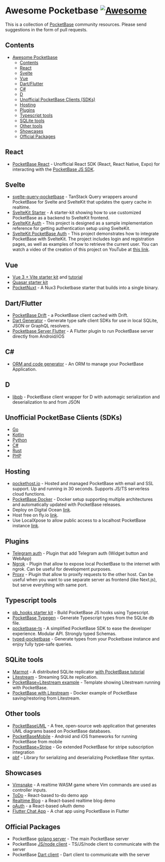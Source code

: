 # Awesome Pocketbase [![Awesome](https://awesome.re/badge.svg)](https://awesome.re)

This is a collection of [PocketBase](https://pocketbase.io) community resources. Please send suggestions in the form of pull requests.

## Contents

- [Awesome Pocketbase](#awesome-pocketbase-)
  - [Contents](#contents)
  - [React](#react)
  - [Svelte](#svelte)
  - [Vue](#vue)
  - [Dart/Flutter](#dartflutter)
  - [C#](#c)
  - [D](#d)
  - [Unofficial PocketBase Clients (SDKs)](#unofficial-pocketbase-clients-sdks)
  - [Hosting](#hosting)
  - [Plugins](#plugins)
  - [Typescript tools](#typescript-tools)
  - [SQLite tools](#sqlite-tools)
  - [Other tools](#other-tools)
  - [Showcases](#showcases)
  - [Official Packages](#official-packages)

## React

- [PocketBase React](https://github.com/tobicrain/pocketbase-react) - Unofficial React SDK (React, React Native, Expo) for interacting with the [PocketBase JS SDK](https://github.com/pocketbase/js-sdk).

## Svelte

- [svelte-query-pocketbase](https://github.com/goknsh/svelte-query-pocketbase) - TanStack Query wrappers around PocketBase for Svelte and SvelteKit that updates the query cache in realtime.
- [SvelteKit Starter](https://github.com/spinspire/pocketbase-sveltekit-starter) - A starter-kit showing how to use customized PocketBase as a backend to SvelteKit frontend.
- [SvelteKit Auth](https://github.com/danawoodman/sveltekit-auth-example) - This project is designed as a sample implementation reference for getting authentication setup using SvelteKit.
- [SvelteKit PocketBase Auth](https://github.com/jianyuan/pocketbase-sveltekit-auth) - This project demonstrates how to integrate PocketBase with SvelteKit. The project includes login and registration pages, as well as examples of how to retrieve the current user. You can watch a video of the creation of this project on YouTube at [this link](https://youtu.be/AxPB3e-3yEM).

## Vue

- [Vue 3 + Vite starter kit](https://github.com/StefanVDWeide/pocketbase-vue) and [tutorial](https://studioterabyte.nl/en/blog/pocketbase-vue-3)
- [Quasar starter kit](https://github.com/aaronblondeau/pocketbase_quasar_starter)
- [PocketNuxt](https://github.com/j-wil/pocket-nuxt) - A Nux3 Pocketbase starter that builds into a single binary.

## Dart/Flutter

- [PocketBase Drift](https://github.com/rodydavis/pocketbase_drift) - a PocketBase client cached with Drift.
- [Dart Generator](https://github.com/rodydavis/pocketbase_dart_generator) - Generate type safe client SDKs for use in local SQLite, JSON or GraphQL resolvers.
- [Pocketbase Server Flutter](https://github.com/rohitsangwan01/pocketbase_server_flutter) - A Flutter plugin to run PocketBase server directly from Android/iOS

## C#

- [ORM and code generator](https://github.com/iluvadev/PocketBaseClient-csharp) - An ORM to manage your PocketBase Application.

## D

- [libpb](https://github.com/Hax-io/libpb) - PocketBase client wrapper for D with automagic serialization and deserialization to and from JSON

## Unofficial PocketBase Clients (SDKs)

- [Go](https://github.com/r--w/pocketbase)
- [Kotlin](https://github.com/agrevster/pocketbase-kotlin)
- [Python](https://github.com/vaphes/pocketbase)
- [C#](https://github.com/PRCV1/pocketbase-csharp-sdk)
- [Rust](https://github.com/sreedevk/pocketbase-sdk-rust)
- [PHP](https://github.com/mkay-development/pocketbase-php-sdk)

## Hosting

- [pockethost.io](https://pockethost.io) - Hosted and managed PocketBase with email and SSL support. Up and running in 30 seconds. Supports JS/TS serverless cloud functions.
- [PocketBase Docker](https://github.com/muchobien/pocketbase-docker) - Docker setup supporting multiple architectures and automatically updated with PocketBase releases.
- Deploy on Digital Ocean [link](https://github.com/pocketbase/pocketbase/discussions/512).
- Host free on fly.io [link](https://github.com/pocketbase/pocketbase/discussions/537).
- Use LocalXpose to allow public access to a localhost PocketBase instance [link](https://localxpose.io/docs/tutorials/expose-pocketbase-backend).

## Plugins

- [Telegram auth](https://github.com/iamelevich/pocketbase-plugin-telegram-auth) - Plugin that add Telegram auth (Widget button and WebApp)
- [Ngrok](https://github.com/iamelevich/pocketbase-plugin-ngrok) - Plugin that allow to expose local PocketBase to the internet with ngrok. Can be useful for development purposes.
- [Proxy](https://github.com/iamelevich/pocketbase-plugin-proxy) - Plugin that allow to proxify requests to the other host. Can be useful when you want to use separate server as frontend (like Next.js), but serve everything with same port.

## Typescript tools

- [pb_hooks starter kit](https://github.com/benallfree/ts-pb-hooks-starter) - Build PocketBase JS hooks using Typescript.
- [PocketBase Typegen](https://github.com/patmood/pocketbase-typegen) - Generate Typescript types from the SQLite db file.
- [pocketbase-ts](https://github.com/Solaris9/pocketbase-ts) - A simplified PocketBase SDK to ease the developer experience. Modular API. Strongly typed Schemas.
- [typed-pocketbase](https://github.com/david-plugge/typed-pocketbase) - Generate types from your Pocketbase instance and enjoy fully type-safe queries.

## SQLite tools

- [Marmot](https://github.com/maxpert/marmot) - A distributed SQLite replicator [with PocketBase tutorial](https://www.youtube.com/watch?v=Zapupe_FREc)
- [Litestream](https://litestream.io/) - Streaming SQLite replication.
- [PocketBase+Litestream example](https://github.com/TylerSustare/pocketbase-framework-litestream) - Template showing Litestream running with PocketBase.
- [PocketBase with Litestream](https://github.com/bscott/pocketbase-litestream/) - Docker example of PocketBase saving/restoring from Litestream.

## Other tools

- [PocketBaseUML](https://pocketbase-uml.github.io/) - A free, open-source web application that generates UML diagrams based on PocketBase databases.
- [PocketBaseMobile](https://github.com/rohitsangwan01/pocketbase_mobile) - Android and iOS frameworks for running PocketBase from mobile
- [PocketBase+Stripe](https://github.com/mrwyndham/pocketbase-stripe) - Go extended PocketBase for stripe subscription integration
- [pbf](https://github.com/nedpals/pbf) - Library for serializing and deserializing PocketBase filter syntax.

## Showcases

- [Vimsnake](https://github.com/patmood/vim_snake) - A realtime WASM game where Vim commands are used as controller inputs.
- [ToDo](https://github.com/rajesh6161/pocketbaseTodo) - React-based to-do demo app
- [Realtime Blog](https://github.com/rajesh6161/pbRealtimeBlog) - a React-based realtime blog demo
- [oAuth](https://github.com/rajesh6161/pocketbase-oauth-demo) - a React-based oAuth demo
- [Flutter Chat App](https://github.com/rohitsangwan01/flutter_pocketbase_chat) - A chat app using PocketBase in Flutter

## Official Packages

- PocketBase [golang server](https://github.com/pocketbase/pocketbase/releases/) - The main PocketBase server
- PocketBase [JS/node client](https://github.com/pocketbase/js-sdk) - TS/JS/node client to communicate with the server
- PocketBase [Dart client](https://github.com/pocketbase/dart-sdk) - Dart client to communicate with the server
